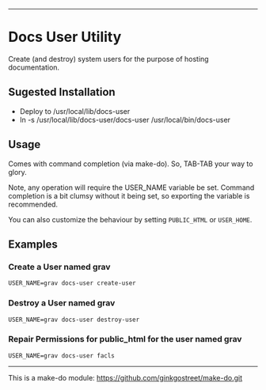 ----

# Docs User Utility

Create (and destroy) system users for the purpose of hosting documentation.

## Sugested Installation

* Deploy to /usr/local/lib/docs-user
* ln -s /usr/local/lib/docs-user/docs-user /usr/local/bin/docs-user

## Usage

Comes with command completion (via make-do). So, TAB-TAB your way to glory.

Note, any operation will require the USER_NAME variable be set. Command completion is a bit clumsy without it being set, so exporting the variable is recommended.

You can also customize the behaviour by setting `PUBLIC_HTML` or `USER_HOME`.

## Examples

### Create a User named grav

`USER_NAME=grav docs-user create-user`

### Destroy a User named grav

`USER_NAME=grav docs-user destroy-user`

### Repair Permissions for public_html for the user named grav

`USER_NAME=grav docs-user facls`


----
This is a make-do module: https://github.com/ginkgostreet/make-do.git

